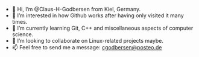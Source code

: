 - 👋 Hi, I’m @Claus-H-Godbersen from Kiel, Germany.
- 👀 I’m interested in how Github works after having only visited it many times.
- 🌱 I’m currently learning Git, C++ and miscellaneous aspects of computer science.
- 💞️ I’m looking to collaborate on Linux-related projects maybe.
- 📫 Feel free to send me a message: cgodbersen@posteo.de 

<!---
Claus-H-Godbersen/Claus-H-Godbersen is a ✨ special ✨ repository because its `README.md` (this file) appears on your GitHub profile.
You can click the Preview link to take a look at your changes.
--->
